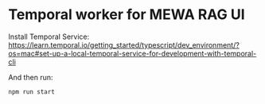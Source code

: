 # Temporal worker for MEWA RAG UI

Install Temporal Service: https://learn.temporal.io/getting_started/typescript/dev_environment/?os=mac#set-up-a-local-temporal-service-for-development-with-temporal-cli

And then run:

```bash
npm run start
```


